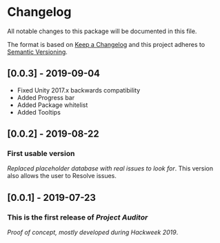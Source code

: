 # Changelog
All notable changes to this package will be documented in this file.

The format is based on [Keep a Changelog](http://keepachangelog.com/en/1.0.0/)
and this project adheres to [Semantic Versioning](http://semver.org/spec/v2.0.0.html).

## [0.0.3] - 2019-09-04

* Fixed Unity 2017.x backwards compatibility
* Added Progress bar
* Added Package whitelist
* Added Tooltips

## [0.0.2] - 2019-08-22

### First usable version

*Replaced placeholder database with real issues to look for*. This version also allows the user to Resolve issues.

## [0.0.1] - 2019-07-23

### This is the first release of *Project Auditor*

*Proof of concept, mostly developed during Hackweek 2019*.